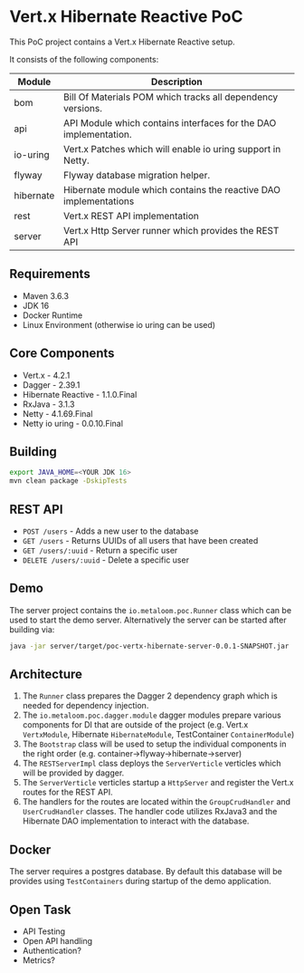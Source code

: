 # Vert.x Hibernate Reactive PoC

This PoC project contains a Vert.x Hibernate Reactive setup.

It consists of the following components:

| Module      | Description                                                      |
|-------------|------------------------------------------------------------------|
| bom         | Bill Of Materials POM which tracks all dependency versions.      |
| api         | API Module which contains interfaces for the DAO implementation. |
| io-uring    | Vert.x Patches which will enable io uring support in Netty.      |
| flyway      | Flyway database migration helper.                                |
| hibernate   | Hibernate module which contains the reactive DAO implementations |
| rest        | Vert.x REST API implementation                                   |
| server      | Vert.x Http Server runner which provides the REST API            |

## Requirements

* Maven 3.6.3
* JDK 16
* Docker Runtime
* Linux Environment (otherwise io uring can be used)

## Core Components

* Vert.x - 4.2.1
* Dagger - 2.39.1
* Hibernate Reactive - 1.1.0.Final
* RxJava - 3.1.3
* Netty - 4.1.69.Final
* Netty io uring - 0.0.10.Final

## Building

```bash
export JAVA_HOME=<YOUR JDK 16>
mvn clean package -DskipTests
```

## REST API

* `POST /users` - Adds a new user to the database
* `GET /users` - Returns UUIDs of all users that have been created
* `GET /users/:uuid` - Return a specific user
* `DELETE /users/:uuid` - Delete a specific user

## Demo

The server project contains the `io.metaloom.poc.Runner` class which can be used to start the demo server.
Alternatively the server can be started after building via:

```bash
java -jar server/target/poc-vertx-hibernate-server-0.0.1-SNAPSHOT.jar
```

## Architecture

1. The `Runner` class prepares the Dagger 2 dependency graph which is needed for dependency injection.
2. The `io.metaloom.poc.dagger.module` dagger modules prepare various components for DI that are outside of the project (e.g. Vert.x `VertxModule`, Hibernate `HibernateModule`, TestContainer `ContainerModule`)
2. The `Bootstrap` class will be used to setup the individual components in the right order (e.g. container->flyway->hibernate->server)
4. The `RESTServerImpl` class deploys the `ServerVerticle` verticles which will be provided by dagger.
5. The `ServerVerticle` verticles startup a `HttpServer` and register the Vert.x routes for the REST API.
6. The handlers for the routes are located within the `GroupCrudHandler` and `UserCrudHandler` classes. The handler code utilizes RxJava3 and the Hibernate DAO implementation to interact with the database.

## Docker

The server requires a postgres database. By default this database will be provides using `TestContainers` during startup of the demo application.

## Open Task

* API Testing
* Open API handling
* Authentication?
* Metrics?

